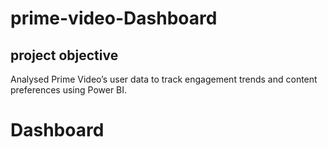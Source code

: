 # prime-video-Dashboard
## project objective
Analysed Prime Video’s user data to track engagement trends and content preferences using 
Power BI.
# Dashboard
